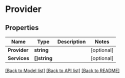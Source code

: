 # Provider

## Properties

Name | Type | Description | Notes
------------ | ------------- | ------------- | -------------
**Provider** | **string** |  | [optional] 
**Services** | **[]string** |  | [optional] 

[[Back to Model list]](../README.md#documentation-for-models) [[Back to API list]](../README.md#documentation-for-api-endpoints) [[Back to README]](../README.md)


